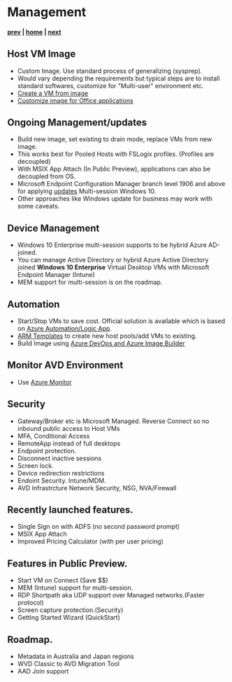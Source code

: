 # Management

#### [prev](./deployment-s20.md) | [home](./welcome.md)  | [next](./resources.md)

## Host VM Image
- Custom Image. Use standard process of generalizing (sysprep).
- Would vary depending the requirements but typical steps are to install standard softwares, customize for "Multi-user" environment etc.
- [Create a VM from image](https://docs.microsoft.com/en-us/azure/virtual-machines/windows/capture-image-resource)
- [Customize image for Office applications](https://docs.microsoft.com/en-us/azure/virtual-desktop/install-office-on-wvd-master-image)

## Ongoing Management/updates
-  Build new image, set existing to drain mode, replace VMs from new image.
-  This works best for Pooled Hosts with FSLogix profiles. (Profiles are decoupled)
-  With MSIX App Attach (In Public Preview), applications can also be decoupled from OS. 
-  Microsoft Endpoint Configuration Manager branch level 1906 and above for applying [updates](https://docs.microsoft.com/en-us/azure/virtual-desktop/configure-automatic-updates) Multi-session Windows 10.
-  Other approaches like Windows update for business may work with some caveats. 

## Device Management
-  Windows 10 Enterprise multi-session supports to be hybrid Azure AD-joined.
-  You can manage Active Directory or hybrid Azure Active Directory joined **Windows 10 Enterprise** Virtual Desktop VMs with Microsoft Endpoint Manager (Intune)
-  MEM support for multi-session is on the roadmap. 

## Automation 
-  Start/Stop VMs to save cost. Official solution is available which is based on [Azure Automation/Logic App](https://docs.microsoft.com/en-us/azure/virtual-desktop/set-up-scaling-script).
-  [ARM Templates](https://github.com/Azure/RDS-Templates/tree/master/ARM-wvd-templates) to create new host pools/add VMs to existing.
-  Build Image using [Azure DevOps and Azure Image Builder](https://techcommunity.microsoft.com/t5/windows-virtual-desktop/building-a-windows-10-enterprise-multi-session-master-image-with/m-p/1503913)

## Monitor AVD Environment
-  Use [Azure Monitor](https://docs.microsoft.com/en-us/azure/virtual-desktop/azure-monitor)

## Security
-  Gateway/Broker etc is Microsoft Managed. Reverse Connect so no inbound public access to Host VMs
-  MFA, Conditional Access
-  RemoteApp instead of full desktops
-  Endpoint protection. 
-  Disconnect inactive sessions 
-  Screen lock.
-  Device redirection restrictions 
-  Endoint Security. Intune/MDM.
-  AVD Infrastrcture Network Security, NSG, NVA/Firewall 

## Recently launched features. 
-  Single Sign on with ADFS (no second password prompt)
-  MSIX App Attach
-  Improved Pricing Calculator (with per user pricing)

## Features in Public Preview.
-  Start VM on Connect (Save $$)
-  MEM (Intune) support for multi-session. 
-  RDP Shortpath aka UDP support over Managed networks.(Faster protocol)
-  Screen capture protection.(Security)
-  Getting Started Wizard (QuickStart)

## Roadmap.
-  Metadata in Australia and Japan regions
-  WVD Classic to AVD Migration Tool
-  AAD Join support



